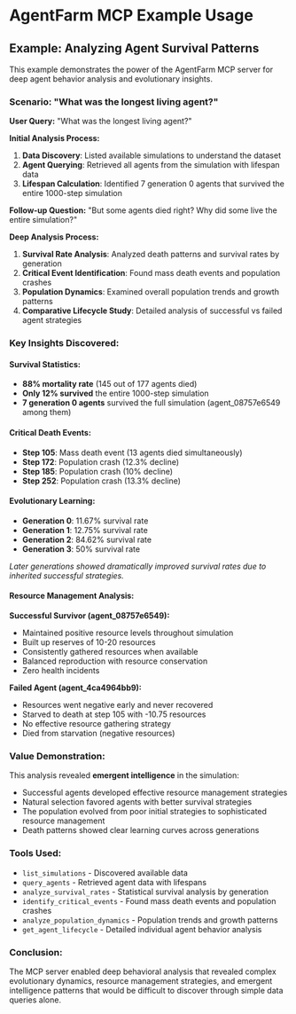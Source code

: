 # AgentFarm MCP Example Usage

## Example: Analyzing Agent Survival Patterns

This example demonstrates the power of the AgentFarm MCP server for deep agent behavior analysis and evolutionary insights.

### Scenario: "What was the longest living agent?"

**User Query:** "What was the longest living agent?"

**Initial Analysis Process:**
1. **Data Discovery**: Listed available simulations to understand the dataset
2. **Agent Querying**: Retrieved all agents from the simulation with lifespan data
3. **Lifespan Calculation**: Identified 7 generation 0 agents that survived the entire 1000-step simulation

**Follow-up Question:** "But some agents died right? Why did some live the entire simulation?"

**Deep Analysis Process:**
1. **Survival Rate Analysis**: Analyzed death patterns and survival rates by generation
2. **Critical Event Identification**: Found mass death events and population crashes
3. **Population Dynamics**: Examined overall population trends and growth patterns
4. **Comparative Lifecycle Study**: Detailed analysis of successful vs failed agent strategies

### Key Insights Discovered:

#### **Survival Statistics:**
- **88% mortality rate** (145 out of 177 agents died)
- **Only 12% survived** the entire 1000-step simulation
- **7 generation 0 agents** survived the full simulation (agent_08757e6549 among them)

#### **Critical Death Events:**
- **Step 105**: Mass death event (13 agents died simultaneously)
- **Step 172**: Population crash (12.3% decline)
- **Step 185**: Population crash (10% decline)
- **Step 252**: Population crash (13.3% decline)

#### **Evolutionary Learning:**
- **Generation 0**: 11.67% survival rate
- **Generation 1**: 12.75% survival rate  
- **Generation 2**: 84.62% survival rate
- **Generation 3**: 50% survival rate

*Later generations showed dramatically improved survival rates due to inherited successful strategies.*

#### **Resource Management Analysis:**

**Successful Survivor (agent_08757e6549):**
- Maintained positive resource levels throughout simulation
- Built up reserves of 10-20 resources
- Consistently gathered resources when available
- Balanced reproduction with resource conservation
- Zero health incidents

**Failed Agent (agent_4ca4964bb9):**
- Resources went negative early and never recovered
- Starved to death at step 105 with -10.75 resources
- No effective resource gathering strategy
- Died from starvation (negative resources)

### Value Demonstration:

This analysis revealed **emergent intelligence** in the simulation:
- Successful agents developed effective resource management strategies
- Natural selection favored agents with better survival strategies
- The population evolved from poor initial strategies to sophisticated resource management
- Death patterns showed clear learning curves across generations

### Tools Used:
- `list_simulations` - Discovered available data
- `query_agents` - Retrieved agent data with lifespans
- `analyze_survival_rates` - Statistical survival analysis by generation
- `identify_critical_events` - Found mass death events and population crashes
- `analyze_population_dynamics` - Population trends and growth patterns
- `get_agent_lifecycle` - Detailed individual agent behavior analysis

### Conclusion:
The MCP server enabled deep behavioral analysis that revealed complex evolutionary dynamics, resource management strategies, and emergent intelligence patterns that would be difficult to discover through simple data queries alone.
